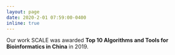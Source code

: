 ```yaml
---
layout: page
date: 2020-2-01 07:59:00-0400
inline: true
---
```


Our work SCALE was awarded <b>Top 10 Algorithms and Tools for Bioinformatics in China</b> in 2019.

